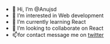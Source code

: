 - 👋 Hi, I’m @Anujsd
- 👀 I’m interested in Web development
- 🌱 I’m currently learning React
- 💞️ I’m looking to collaborate on React 
- 📫for contact message me on [twitter](https://twitter.com/anujdube9/)

<!---
Anujsd/Anujsd is a ✨ special ✨ repository because its `README.md` (this file) appears on your GitHub profile.
You can click the Preview link to take a look at your changes.
--->
